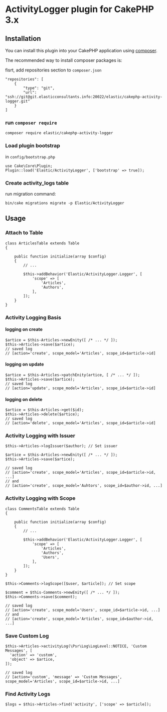 # ActivityLogger plugin for CakePHP 3.x

## Installation

You can install this plugin into your CakePHP application using [composer](http://getcomposer.org).

The recommended way to install composer packages is:

fisrt, add repositories section to `composer.json`

```
"repositories": [
    {
        "type": "git",
        "url": "ssh://git@git.elasticconsultants.info:20022/elastic/cakephp-activity-logger.git"
    }
]
```

### run `composer require`

```
composer require elastic/cakephp-activity-logger
```

### Load plugin bootstrap

in `config/bootstrap.php`

```(php)
use Cake\Core\Plugin;
Plugin::load('Elastic/ActivityLogger', ['bootstrap' => true]);
```

### Create activity_logs table

run migration command:

```
bin/cake migrations migrate -p Elastic/ActivityLogger
```


## Usage

### Attach to Table

```(php)
class ArticlesTable extends Table
{

    public function initialize(array $config)
    {
        // ...

        $this->addBehavior('Elastic/ActivityLogger.Logger', [
            'scope' => [
                'Articles',
                'Authors',
            ],
        ]);
    }
}

```

### Activity Logging Basis

#### logging on create
```(php)
$artice = $this-Articles->newEnity([ /* ... */ ]);
$this->Articles->save($artice);
// saved log
// [action='create', scope_model='Articles', scope_id=$article->id]
```

#### logging on update
```(php)
$artice = $this-Articles->patchEnity(artice, [ /* ... */ ]);
$this->Articles->save($artice);
// saved log
// [action='update', scope_model='Articles', scope_id=$article->id]
```

#### logging on delete
```(php)
$artice = $this-Articles->get($id);
$this->Articles->delete($artice);
// saved log
// [action='delete', scope_model='Articles', scope_id=$article->id]
```

### Activity Logging with Issuer

```(php)
$this->Articles->logIssuer($author); // Set issuer

$artice = $this-Articles->newEnity([ /* ... */ ]);
$this->Articles->save($artice);

// saved log
// [action='create', scope_model='Articles', scope_id=$article->id, ...]
// and
// [action='create', scope_model='Auhtors', scope_id=$author->id, ...]
```

### Activity Logging with Scope

```(php)
class CommentsTable extends Table
{

    public function initialize(array $config)
    {
        // ...

        $this->addBehavior('Elastic/ActivityLogger.Logger', [
            'scope' => [
                'Articles',
                'Authors',
                'Users',
            ],
        ]);
    }
}

```

```(php)
$this->Comments->logScope([$user, $article]); // Set scope

$comment = $this-Comments->newEnity([ /* ... */ ]);
$this->Comments->save($comment);

// saved log
// [action='create', scope_model='Users', scope_id=$article->id, ...]
// and
// [action='create', scope_model='Articles', scope_id=$author->id, ...]
```

### Save Custom Log

```(php)
$this->Articles->activityLog(\Psr\Log\LogLevel::NOTICE, 'Custom Messages', [
  'action' => 'custom',
  'object' => $artice,
]);

// saved log
// [action='custom', 'message' => 'Custom Messages', scope_model='Articles', scope_id=$article->id, ...]
```

### Find Activity Logs

```(php)
$logs = $this->Articles->find('activity', ['scope' => $article]);
```
